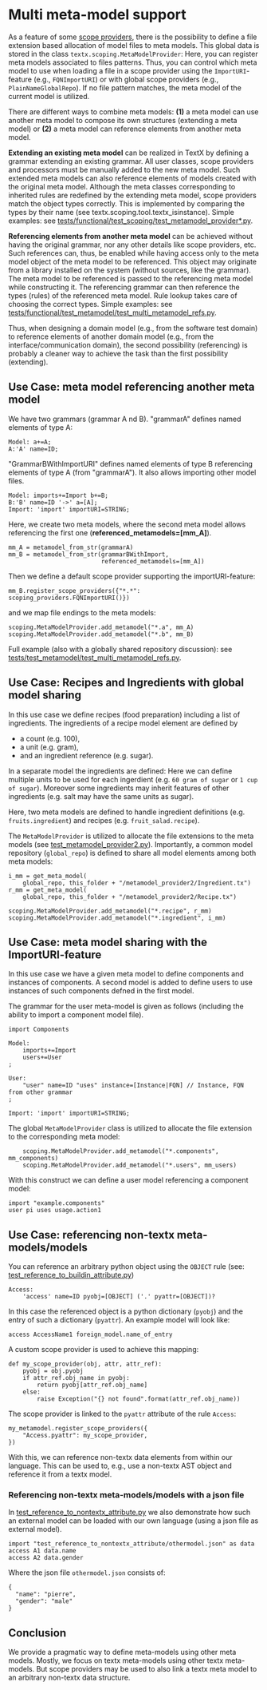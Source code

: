 # Multi meta-model support

As a feature of some [scope providers](scoping.md), there is the possibility to
define a file extension based allocation of model files to meta models. This
global data is stored in the class `textx.scoping.MetaModelProvider`: Here, you
can register meta models associated to files patterns. Thus, you can control
which meta model to use when loading a file in a scope provider using the
`ImportURI`-feature (e.g., `FQNImportURI`) or with global scope providers (e.g.,
`PlainNameGlobalRepo`). If no file pattern matches, the meta model of the current
model is utilized.


There are different ways to combine meta models: **(1)** a meta model can use 
another meta model to compose its own structures (extending a meta model) 
or **(2)** a meta model can reference elements from another meta model.

**Extending an existing meta model** can be realized in TextX by defining 
a grammar extending an existing grammar. All user classes, scope providers 
and processors must be manually added to the new meta model. Such extended 
meta models can also reference elements of models created with the original 
meta model. Although the meta classes corresponding to inherited rules are 
redefined by the extending meta model, scope providers match the object 
types correctly. This is implemented by comparing the types by their name 
(see textx.scoping.tool.textx_isinstance). Simple examples: see 
[tests/functional/test_scoping/test_metamodel_provider*.py](https://github.com/igordejanovic/textX/tree/master/tests/functional/test_scoping).


**Referencing elements from another meta model** can be achieved without 
having the original grammar, nor any other details like scope providers, etc. 
Such references can, thus, be enabled while having access only to the 
meta model object of the meta model to be referenced. This object may 
originate from a library installed on the system (without sources, like 
the grammar). The meta model to be referenced is passed to the referencing 
meta model while constructing it. The referencing grammar can then reference 
the types (rules) of the referenced meta model. Rule lookup takes care of 
choosing the correct types. Simple examples: see 
[tests/functional/test_metamodel/test_multi_metamodel_refs.py](https://github.com/igordejanovic/textX/tree/master/tests/functional/test_metamodel/test_multi_metamodel_refs.py).


Thus, when designing a domain model (e.g., from the software test domain) to 
reference elements of another domain model (e.g., from the 
interface/communication domain), the second possibility (referencing) 
is probably a cleaner way to achieve the task than the first possibility 
(extending).


## Use Case: meta model referencing another meta model

We have two grammars (grammar A nd B). "grammarA" defines named elements of 
type A:

    Model: a+=A;
    A:'A' name=ID;

"GrammarBWithImportURI" defines named elements of type B referencing elements
of type A (from "grammarA"). It also allows importing other model files.

    Model: imports+=Import b+=B;
    B:'B' name=ID '->' a=[A];
    Import: 'import' importURI=STRING;


Here, we create two meta models, where
the second meta model allows referencing the first one
(**referenced_metamodels=[mm_A]**).

    mm_A = metamodel_from_str(grammarA)
    mm_B = metamodel_from_str(grammarBWithImport,
                              referenced_metamodels=[mm_A])

Then we define a default scope provider supporting the importURI-feature:

    mm_B.register_scope_providers({"*.*": scoping_providers.FQNImportURI()})

and we map file endings to the meta models:

    scoping.MetaModelProvider.add_metamodel("*.a", mm_A)
    scoping.MetaModelProvider.add_metamodel("*.b", mm_B)

Full example (also with a globally shared repository discussion): see 
[tests/test_metamodel/test_multi_metamodel_refs.py](https://github.com/igordejanovic/textX/tree/master/tests/test_metamodel/test_multi_metamodel_refs.py).


## Use Case: Recipes and Ingredients with global model sharing

In this use case we define recipes (food preparation) including a list of
ingredients. The ingredients of a recipe model element are defined by

 * a count (e.g. 100),
 * a unit (e.g. gram),
 * and an ingredient reference (e.g. sugar).

In a separate model the ingredients are defined: Here we can define multiple
units to be used for each ingerdient (e.g. `60 gram of sugar` or `1 cup of
sugar`). Moreover some ingredients may inherit features of other ingredients
(e.g. salt may have the same units as sugar).

Here, two meta models are defined to handle ingredient definitions (e.g.
`fruits.ingredient`) and recipes (e.g. `fruit_salad.recipe`).

The `MetaModelProvider` is utilized to allocate the file extensions to the meta
models
(see
[test_metamodel_provider2.py](https://github.com/igordejanovic/textX/blob/master/tests/functional/test_scoping/test_metamodel_provider2.py)).
Importantly, a common model repository (`global_repo`) is defined to share all
model elements among both meta models:

    i_mm = get_meta_model(
        global_repo, this_folder + "/metamodel_provider2/Ingredient.tx")
    r_mm = get_meta_model(
        global_repo, this_folder + "/metamodel_provider2/Recipe.tx")

    scoping.MetaModelProvider.add_metamodel("*.recipe", r_mm)
    scoping.MetaModelProvider.add_metamodel("*.ingredient", i_mm)


## Use Case: meta model sharing with the ImportURI-feature

In this use case we have a given meta model to define components and instances
of components. A second model is added to define users to use instances of such
components defned in the first model.


The grammar for the user meta-model is given as follows (including the ability
to import a component model file).

    import Components

    Model:
        imports+=Import
        users+=User
    ;

    User:
        "user" name=ID "uses" instance=[Instance|FQN] // Instance, FQN from other grammar
    ;

    Import: 'import' importURI=STRING;


The global `MetaModelProvider` class is utilized to allocate the file extension to
the corresponding meta model:

        scoping.MetaModelProvider.add_metamodel("*.components", mm_components)
        scoping.MetaModelProvider.add_metamodel("*.users", mm_users)

With this construct we can define a user model referencing a component model:

    import "example.components"
    user pi uses usage.action1


## Use Case: referencing non-textx meta-models/models

You can reference an arbitrary python object using the `OBJECT` rule (see:
[test_reference_to_buildin_attribute.py](https://github.com/igordejanovic/textX/blob/master/tests/functional/test_scoping/test_reference_to_buildin_attribute.py))

    Access:
        'access' name=ID pyobj=[OBJECT] ('.' pyattr=[OBJECT])?


In this case the referenced object is a python dictionary (`pyobj`) and the
entry of such a dictionary (`pyattr`). An example model will look like:

    access AccessName1 foreign_model.name_of_entry


A custom scope provider is used to achieve this mapping:

    def my_scope_provider(obj, attr, attr_ref):
        pyobj = obj.pyobj
        if attr_ref.obj_name in pyobj:
            return pyobj[attr_ref.obj_name]
        else:
            raise Exception("{} not found".format(attr_ref.obj_name))


The scope provider is linked to the `pyattr` attribute of the rule `Access`:

    my_metamodel.register_scope_providers({
        "Access.pyattr": my_scope_provider,
    })


With this, we can reference non-textx data elements from within our language.
This can be used to, e.g., use a non-textx AST object and reference it from a
textx model.


### Referencing non-textx meta-models/models with a json file

In
[test_reference_to_nontextx_attribute.py](https://github.com/igordejanovic/textX/blob/master/tests/functional/test_scoping/test_reference_to_nontextx_attribute.py) we
also demonstrate how such an external model can be loaded with our own language
(using a json file as external model).

    import "test_reference_to_nontextx_attribute/othermodel.json" as data
    access A1 data.name
    access A2 data.gender

Where the json file `othermodel.json` consists of:

    {
      "name": "pierre",
      "gender": "male"
    }


## Conclusion

We provide a pragmatic way to define meta-models using other meta models.
Mostly, we focus on textx meta-models using other textx meta-models. But scope
providers may be used to also link a textx meta model to an arbitrary non-textx
data structure. 
